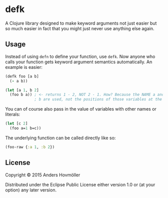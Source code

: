 # defk

A Clojure library designed to make keyword arguments not just easier but so much easier in fact that you
might just never use anything else again.

## Usage

Instead of using `defn` to define your function, use `defk`. Now anyone who calls your function gets keyword
argument semantics automatically. An example is easier:

```clojure
(defk foo [a b]
  (- a b))

(let [a 1, b 2]
  (foo b a)) ; <- returns 1 - 2, NOT 2 - 1. How? Because the NAME a and
             ; b are used, not the positions of those variables at the call site
```

You can of course also pass in the value of variables with other names or literals:

```clojure
(let [c 2]
  (foo a=1 b=c))
```

The underlying function can be called directly like so:

```clojure
(foo-raw {:a 1, :b 2})
```

## License

Copyright © 2015 Anders Hovmöller

Distributed under the Eclipse Public License either version 1.0 or (at
your option) any later version.
